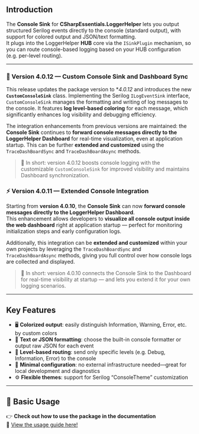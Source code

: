 ﻿## Introduction

The **Console Sink** for **CSharpEssentials.LoggerHelper** lets you output structured Serilog events directly to the console (standard output), with support for colored output and JSON/text formatting.  
It plugs into the LoggerHelper **HUB** core via the `ISinkPlugin` mechanism, so you can route console-based logging based on your HUB configuration (e.g. per-level routing).

---
### 🚀 Version 4.0.12 — Custom Console Sink and Dashboard Sync

This release updates the package version to **4.0.12* and introduces the new **`CustomConsoleSink`** class. Implementing the Serilog `ILogEventSink` interface, `CustomConsoleSink` manages the formatting and writing of log messages to the console. It features **log level-based coloring** for each message, which significantly enhances log visibility and debugging efficiency.

The integration enhancements from previous versions are maintained: the **Console Sink** continues to **forward console messages directly to the LoggerHelper Dashboard** for real-time visualization, even at application startup. This can be further **extended and customized** using the `TraceDashBoardSync` and `TraceDashBoardAsync` methods.

> 🧠 In short: version 4.0.12 boosts console logging with the customizable `CustomConsoleSink` for improved visibility and maintains Dashboard synchronization.


### ⚡ Version 4.0.11 — Extended Console Integration

Starting from **version 4.0.10**, the **Console Sink** can now **forward console messages directly to the LoggerHelper Dashboard**.  
This enhancement allows developers to **visualize all console output inside the web dashboard** right at application startup — perfect for monitoring initialization steps and early configuration logs.

Additionally, this integration can be **extended and customized** within your own projects by leveraging the `TraceDashBoardSync` and `TraceDashBoardAsync` methods, giving you full control over how console logs are collected and displayed.

> 🧠 In short: version 4.0.10 connects the Console Sink to the Dashboard for real-time visibility at startup — and lets you extend it for your own logging scenarios.

---

## Key Features

- 🖥️ **Colorized output**: easily distinguish Information, Warning, Error, etc. by custom colors  
- 📜 **Text or JSON formatting**: choose the built-in console formatter or output raw JSON for each event  
- 🔀 **Level-based routing**: send only specific levels (e.g. Debug, Information, Error) to the console  
- 🧩 **Minimal configuration**: no external infrastructure needed—great for local development and diagnostics  
- ⚙️ **Flexible themes**: support for Serilog “ConsoleTheme” customization  

---

## 🚀 Basic Usage

👉 **Check out how to use the package in the documentation**  
📖 [View the usage guide here!](https://github.com/alexbypa/CSharp.Essentials/tree/main/CSharpEssentials.LoggerHelper/doc.md)
